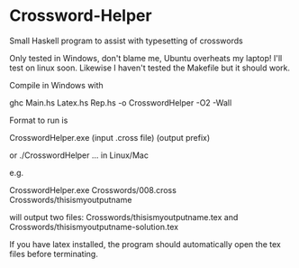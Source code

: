 Crossword-Helper
================

Small Haskell program to assist with typesetting of crosswords

Only tested in Windows, don't blame me, Ubuntu overheats my laptop! I'll test on linux soon. Likewise I haven't tested the Makefile but it should work.

Compile in Windows with

ghc Main.hs Latex.hs Rep.hs -o CrosswordHelper -O2 -Wall

Format to run is

CrosswordHelper.exe (input .cross file) (output prefix)

or ./CrosswordHelper ... in Linux/Mac

e.g.

CrosswordHelper.exe Crosswords/008.cross Crosswords/thisismyoutputname

will output two files: Crosswords/thisismyoutputname.tex and Crosswords/thisismyoutputname-solution.tex

If you have latex installed, the program should automatically open the tex files before terminating.